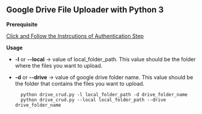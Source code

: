 ## Google Drive File Uploader with Python 3 ##
**Prerequisite**

[Click and Follow the Instrcutions of Authentication Step](https://pythonhosted.org/PyDrive/quickstart.html) 

**Usage**
    
- **-l** or **--local** -> value of local_folder_path. This value should be the folder where the files you want to upload.
- **-d** or **--drive** -> value of google drive folder name. This value should be the folder that contains the files you want to upload.
    
        python drive_crud.py -l local_folder_path -d drive_folder_name
        python drive_crud.py --local local_folder_path --drive drive_folder_name
